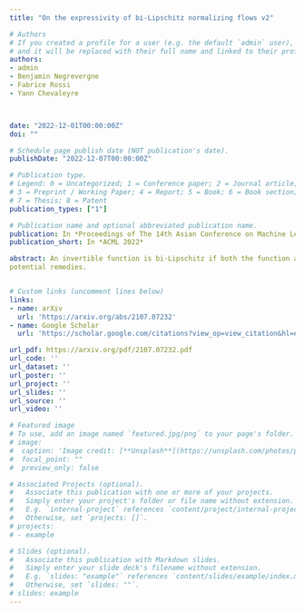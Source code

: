 ```yaml
---
title: "On the expressivity of bi-Lipschitz normalizing flows v2"

# Authors
# If you created a profile for a user (e.g. the default `admin` user), write the username (folder name) here 
# and it will be replaced with their full name and linked to their profile.
authors:
- admin
- Benjamin Negrevergne
- Fabrice Rossi
- Yann Chevaleyre



date: "2022-12-01T00:00:00Z"
doi: ""

# Schedule page publish date (NOT publication's date).
publishDate: "2022-12-07T00:00:00Z"

# Publication type.
# Legend: 0 = Uncategorized; 1 = Conference paper; 2 = Journal article;
# 3 = Preprint / Working Paper; 4 = Report; 5 = Book; 6 = Book section;
# 7 = Thesis; 8 = Patent
publication_types: ["1"]

# Publication name and optional abbreviated publication name.
publication: In *Proceedings of The 14th Asian Conference on Machine Learning, PMLR 189*, 2022
publication_short: In *ACML 2022*

abstract: An invertible function is bi-Lipschitz if both the function and its inverse have bounded Lipschitz constants. Most state-of-the-art Normalizing Flows are bi-Lipschitz by design or by training to limit numerical errors (among other things). In this paper, we discuss the expressivity of bi-Lipschitz Normalizing Flows and identify several target distributions that are difficult to approximate using such models. Then, we characterize the expressivity of biLipschitz Normalizing Flows by giving several lower bounds on the Total Variation distance between these particularly unfavorable distributions and their best possible approximation. Finally, we show how to use the bounds to adjust the training parameters, and discuss
potential remedies.


# Custom links (uncomment lines below)
links:
- name: arXiv
  url: 'https://arxiv.org/abs/2107.07232'
- name: Google Scholar
  url: 'https://scholar.google.com/citations?view_op=view_citation&hl=en&user=l_e0zo8AAAAJ&citation_for_view=l_e0zo8AAAAJ:u5HHmVD_uO8C'

url_pdf: https://arxiv.org/pdf/2107.07232.pdf
url_code: ''
url_dataset: ''
url_poster: ''
url_project: ''
url_slides: ''
url_source: ''
url_video: ''

# Featured image
# To use, add an image named `featured.jpg/png` to your page's folder. 
# image:
#  caption: 'Image credit: [**Unsplash**](https://unsplash.com/photos/pLCdAaMFLTE)'
#  focal_point: ""
#  preview_only: false

# Associated Projects (optional).
#   Associate this publication with one or more of your projects.
#   Simply enter your project's folder or file name without extension.
#   E.g. `internal-project` references `content/project/internal-project/index.md`.
#   Otherwise, set `projects: []`.
# projects:
# - example

# Slides (optional).
#   Associate this publication with Markdown slides.
#   Simply enter your slide deck's filename without extension.
#   E.g. `slides: "example"` references `content/slides/example/index.md`.
#   Otherwise, set `slides: ""`.
# slides: example
---
```

